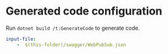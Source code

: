 # Generated code configuration

Run `dotnet build /t:GenerateCode` to generate code.

``` yaml
input-file:
    -  $(this-folder)/swagger/WebPubSub.json
```
